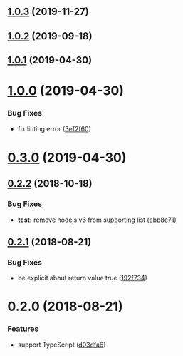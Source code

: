 ## [1.0.3](https://github.com/aurelia-contrib/aurelia-combo/compare/v1.0.2...v1.0.3) (2019-11-27)



## [1.0.2](https://github.com/aurelia-contrib/aurelia-combo/compare/v1.0.1...v1.0.2) (2019-09-18)



## [1.0.1](https://github.com/aurelia-contrib/aurelia-combo/compare/v1.0.0...v1.0.1) (2019-04-30)



# [1.0.0](https://github.com/aurelia-contrib/aurelia-combo/compare/v0.3.0...v1.0.0) (2019-04-30)


### Bug Fixes

* fix linting error ([3ef2f60](https://github.com/aurelia-contrib/aurelia-combo/commit/3ef2f60))



# [0.3.0](https://github.com/aurelia-contrib/aurelia-combo/compare/v0.2.2...v0.3.0) (2019-04-30)



<a name="0.2.2"></a>
## [0.2.2](https://github.com/aurelia-contrib/aurelia-combo/compare/v0.2.1...v0.2.2) (2018-10-18)


### Bug Fixes

* **test:** remove nodejs v6 from supporting list ([ebb8e71](https://github.com/aurelia-contrib/aurelia-combo/commit/ebb8e71))



<a name="0.2.1"></a>
## [0.2.1](https://github.com/aurelia-contrib/aurelia-combo/compare/v0.2.0...v0.2.1) (2018-08-21)


### Bug Fixes

* be explicit about return value true ([192f734](https://github.com/aurelia-contrib/aurelia-combo/commit/192f734))



<a name="0.2.0"></a>
# 0.2.0 (2018-08-21)


### Features

* support TypeScript ([d03dfa6](https://github.com/aurelia-contrib/aurelia-combo/commit/d03dfa6))



